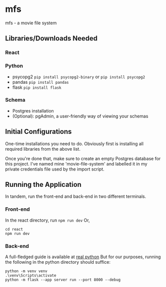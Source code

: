 # mfs
mfs - a movie file system

## Libraries/Downloads Needed
### React
### Python
- psycopg2 `pip install psycopg2-binary` or `pip install psycopg2`
- pandas `pip install pandas`
- flask `pip install flask`

### Schema
- Postgres installation
- (Optional): pgAdmin, a user-friendly way of viewing your schemas

## Initial Configurations
One-time installations you need to do. Obviously first is installing all required libraries from the above list.

Once you're done that, make sure to create an empty Postgres database for this project. I've named mine 'movie-file-system' and labelled it in my private credentials file used by the import script.

## Running the Application
In tandem, run the front-end and back-end in two different terminals.

### Front-end
In the react directory, run `npm run dev`
Or,
```
cd react
npm run dev
```

### Back-end
A full-fledged guide is available at [real python](https://realpython.com/flask-project/)
But for our purposes, running the following in the python directory should suffice:

```
python -m venv venv
.\venv\Scripts\activate
python -m flask --app server run --port 8000 --debug
```
